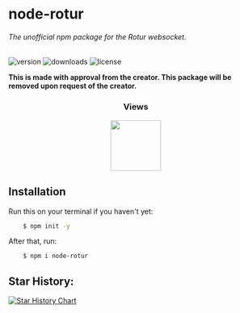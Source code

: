# node-rotur
###### The unofficial npm package for the Rotur websocket.
![version](https://img.shields.io/npm/v/node-rotur) ![downloads](https://img.shields.io/npm/dt/node-rotur) ![license](https://img.shields.io/npm/l/limechatt.js.svg)

**This is made with approval from the creator. This package will be removed upon request of the creator.**

<div align="center">
    <h3>Views</h3>
    <img src="https://count.getloli.com/get/@lemonOSC-node_rotur?theme=miku" height="100">
</div>

<h2>Installation</h2>
Run this on your terminal if you haven't yet:

```bash
    $ npm init -y
```

After that, run:

```bash
    $ npm i node-rotur
```

<h2>Star History:</h2>  

[![Star History Chart](https://api.star-history.com/svg?repos=BludIsAnLemon/node-rotur&type=Timeline)](https://www.star-history.com/#BludIsAnLemon/node-rotur&Timeline)